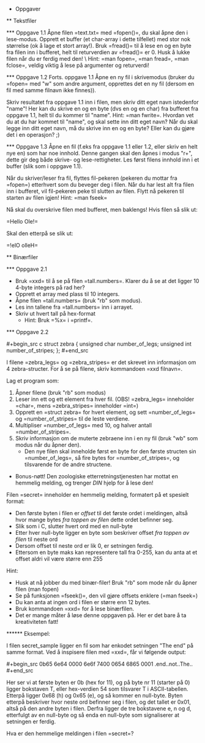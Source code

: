 * Oppgaver

** Tekstfiler

*** Oppgave 1.1
Åpne filen =text.txt= med =fopen()=, du skal åpne den i lese-modus. Opprett et
buffer (et char-array i dette tilfellet) med stor nok størrelse (ok å lage et
stort array!). Bruk =fread()= til å lese en og en byte fra filen inn i bufferet,
helt til returverdien av =fread()= er 0. Husk å lukke filen når du er ferdig med
den! \\
Hint: =man fopen=, =man fread=, =man fclose=, veldig viktig å lese på argumenter og
returverdi!

*** Oppgave 1.2
Forts. oppgave 1.1 Åpne en ny fil i skrivemodus (bruker du =fopen= med "w" som
andre argument, opprettes det en ny fil (dersom en fil med samme filnavn ikke
finnes)).

Skriv resultatet fra oppgave 1.1 inn i filen, men skriv ditt eget navn
istedenfor "name"! Her kan du skrive en og en byte (dvs en og en char) fra
bufferet fra oppgave 1.1, helt til du kommer til "name". Hint: =man fwrite=.
Hvordan vet du at du har kommet til "name", og skal sette inn ditt eget navn?
Når du skal legge inn ditt eget navn, må du skrive inn en og en byte? Eller kan
du gjøre det i en operasjon? ;)

*** Oppgave 1.3
Åpne en fil (f.eks fra oppgave 1.1 eller 1.2, eller skriv en helt nye en) som har noe innhold.
Denne gangen skal den åpnes i modus "r+", dette gir deg både skrive- og lese-rettigheter.
Les først filens innhold inn i et buffer (slik som i oppgave 1.1).

Når du skriver/leser fra fil, flyttes fil-pekeren (pekeren du mottar fra =fopen=)
etterhvert som du beveger deg i filen. Når du har lest alt fra filen inn i
bufferet, vil fil-pekeren peke til slutten av filen. Flytt nå pekeren til
starten av filen igjen! Hint: =man fseek=

Nå skal du overskrive filen med bufferet, men baklengs!
Hvis filen så slik ut:

=Hello Ole!=

Skal den etterpå se slik ut:

=!elO olleH=

** Binærfiler

*** Oppgave 2.1
- Bruk =xxd= til å se på filen =tall.numbers=. Klarer du å se at det ligger 10 4-byte integers på rad her?
- Opprett et array med plass til 10 integers.
- Åpne filen =tall.numbers= (bruk "rb" som modus).
- Les inn tallene fra =tall.numbers= inn i arrayet.
- Skriv ut hvert tall på hex-format
    - Hint: Bruk =%x= i =printf=.

*** Oppgave 2.2

#+begin_src c
struct zebra {
    unsigned char number_of_legs;
    unsigned int number_of_stripes;
};
#+end_src

I filene =zebra_legs= og =zebra_stripes= er det skrevet inn informasjon om 4 zebra-structer. For å se på filene, skriv kommandoen =xxd filnavn=.

Lag et program som:

1. Åpner filene (bruk "rb" som modus)
2. Leser inn ett og ett element fra hver fil. (OBS! =zebra_legs= inneholder =char=, mens =zebra_stripes= inneholder =int=)
3. Opprett en =struct zebra= for hvert element, og sett =number_of_legs= og =number_of_stripes= til de leste verdiene.
4. Multipliser =number_of_legs= med 10, og halver antall =number_of_stripes=.
5. Skriv informasjon om de muterte zebraene inn i en ny fil (bruk "wb" som modus når du åpner den).
    - Den nye filen skal inneholde først en byte for den første structen sin =number_of_legs=, så fire bytes for =number_of_stripes=, og tilsvarende for de andre structene.

* Bonus-nøtt!
Den zoologiske etterretningstjenesten har mottat en hemmelig melding, og trenger *DIN* hjelp for å lese den!

Filen =secret= inneholder en hemmelig melding, formatert på et spesielt format:
- Den første byten i filen er *offset* til det første ordet i meldingen, altså
  hvor mange bytes *fra toppen av filen* dette ordet befinner seg.
- Slik som i C, slutter hvert ord med en null-byte
- Etter hver null-byte ligger en byte som beskriver offset *fra toppen av filen*
  til neste ord
- Dersom offset til neste ord er lik 0, er setningen ferdig.
- Ettersom en byte maks kan representere tall fra 0-255, kan du anta at et
  offset aldri vil være større enn 255

Hint:
- Husk at nå jobber du med binær-filer! Bruk "rb" som mode når du åpner filen
  (man fopen)
- Se på funksjonen =fseek()=, den vil gjøre offsets enklere (=man fseek=)
- Du kan anta at ingen ord i filen er større enn 12 bytes.
- Bruk kommandoen =xxd= for å lese binærfilen.
- Det er mange måter å løse denne oppgaven på. Her er det bare å ta kreativiteten fatt!

****** Eksempel:

I filen secret_sample ligger en fil som har enkodet setningen "The end" på samme format.
Ved å inspisere filen med =xxd=, får vi følgende output:

#+begin_src
0b65 6e64 0000 6e6f 7400 0654 6865 0001  .end..not..The..
#+end_src

Her ser vi at første byten er 0b (hex for 11), og på byte nr 11 (starter på 0)
ligger bokstaven T, eller hex-verdien 54 som tilsvarer T i ASCII-tabellen.
Etterpå ligger 0x68 (h) og 0x65 (e), og så kommer en null-byte. Byten etterpå
beskriver hvor neste ord befinner seg i filen, og det tallet er 0x01, altså på
den andre byten i filen. Derfra ligger de tre bokstavene e, n og d, etterfulgt
av en null-byte og så enda en null-byte som signaliserer at setningen er ferdig.

Hva er den hemmelige meldingen i filen =secret=?